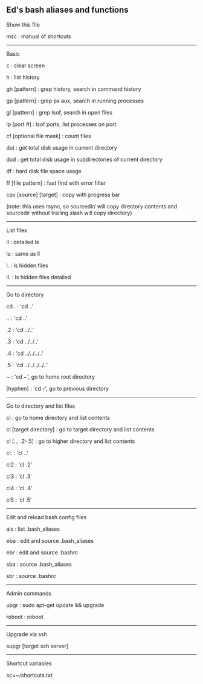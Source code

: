 Ed's bash aliases and functions
--------------------------------------

Show this file

msc : manual of shortcuts

--------------------------------------
Basic

c : clear screen

h : list history

gh [pattern] : grep history, search in command history

gp [pattern] : grep ps aux, search in running processes

gl [pattern] : grep lsof, search in open files

lp [port #] : lsof ports, list processes on port

cf [optional file mask] : count files

dut : get total disk usage in current directory

dud : get total disk usage in subdirectories of current directory

df : hard disk file space usage

ff [file pattern] : fast find with error filter

cpv [source] [target] : copy with progress bar

(note: this uses rsync, so sourcedir/ will copy directory contents and sourcedir without trailing slash will copy directory)

--------------------------------------
List files

ll : detailed ls

la : same as ll

l. : ls hidden files

ll. : ls hidden files detailed

--------------------------------------
Go to directory 

cd.. : 'cd ..'

.. : 'cd ..'

.2 : 'cd ../..'

.3 : 'cd ../../..'

.4 : 'cd ../../../..'

.5 : 'cd ../../../../..'

~ : 'cd ~', go to home root directory

[hyphen] : 'cd -', go to previous directory

--------------------------------------
Go to directory and list files

cl : go to home directory and list contents

cl [target directory] : go to target directory and list contents

cl [.., .2-.5] : go to higher directory and list contents

cl. : 'cl ..'

cl2 : 'cl .2'

cl3 : 'cl .3'

cl4 : 'cl .4'

cl5 : 'cl .5'

--------------------------------------
Edit and reload bash config files

als : list .bash_aliases

eba : edit and source .bash_aliases

ebr : edit and source .bashrc

sba : source .bash_aliases

sbr : source .bashrc

--------------------------------------
Admin commands

upgr : sudo apt-get update && upgrade

reboot : reboot

--------------------------------------
Upgrade via ssh

supgr [target ssh server]

--------------------------------------

Shortcut variables

sc=~/shortcuts.txt



